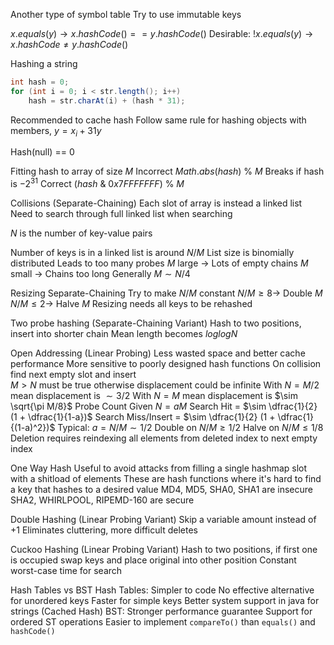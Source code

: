 Another type of symbol table
Try to use immutable keys

$x.equals(y) \to x.hashCode() == y.hashCode()$
Desirable:
	$!x.equals(y) \to x.hashCode \neq y.hashCode()$

Hashing a string
```java
int hash = 0;
for (int i = 0; i < str.length(); i++)
	hash = str.charAt(i) + (hash * 31);
```
Recommended to cache hash
Follow same rule for hashing objects with members, $y = x_i + 31y$

Hash(null) == 0

Fitting hash to array of size $M$
	Incorrect
		$Math.abs(hash)\  \% \  M$
		Breaks if hash is $-2^{31}$
	Correct
		$(hash \  \& \  0x7FFFFFFF) \  \% \  M$

Collisions (Separate-Chaining)
	Each slot of array is instead a linked list
	Need to search through full linked list when searching

$N$ is the number of key-value pairs

Number of keys is in a linked list is around $N/M$
List size is binomially distributed
Leads to too many probes
$M$ large $\to$ Lots of empty chains
$M$ small $\to$ Chains too long
Generally $M \sim N/4$

Resizing Separate-Chaining
	Try to make $N/M$ constant
	$N/M \geq 8 \to$ Double $M$
	$N/M \leq 2 \to$ Halve $M$
	Resizing needs all keys to be rehashed

Two probe hashing (Separate-Chaining Variant)
	Hash to two positions, insert into shorter chain
	Mean length becomes $log log N$

Open Addressing (Linear Probing)
	Less wasted space and better cache performance 
	More sensitive to poorly designed hash functions
	On collision find next empty slot and insert	
	$M > N$ must be true otherwise displacement could be infinite
	With $N=M/2$ mean displacement is $\sim 3/2$
	With $N=M$ mean displacement is $\sim \sqrt{\pi M/8}$
	Probe Count
		Given $N = aM$
		Search Hit = $\sim \dfrac{1}{2} (1 + \dfrac{1}{1-a})$
		Search Miss/Insert = $\sim \dfrac{1}{2} (1 + \dfrac{1}{(1-a)^2})$
		Typical: $a = N/M \sim 1/2$
			Double on $N/M \geq 1/2$
			Halve on $N/M \leq 1/8$
	Deletion requires reindexing all elements from deleted index to next empty index

One Way Hash
	Useful to avoid attacks from filling a single hashmap slot with a shitload of elements
	These are hash functions where it's hard to find a key that hashes to a desired value
	MD4, MD5, SHA0, SHA1 are insecure
	SHA2, WHIRLPOOL, RIPEMD-160 are secure

Double Hashing (Linear Probing Variant)
	Skip a variable amount instead of +1
	Eliminates cluttering, more difficult deletes

Cuckoo Hashing (Linear Probing Variant)
	Hash to two positions, if first one is occupied swap keys and place original into other position
	Constant worst-case time for search

Hash Tables vs BST
	Hash Tables:
		Simpler to code
		No effective alternative for unordered keys
		Faster for simple keys
		Better system support in java for strings (Cached Hash)
	BST:
		Stronger performance guarantee
		Support for ordered ST operations
		Easier to implement `compareTo()` than `equals()` and `hashCode()`